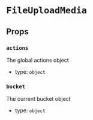`FileUploadMedia`
=================



Props
-----

### `actions`

The global actions object

- type: `object`


### `bucket`

The current bucket object

- type: `object`

